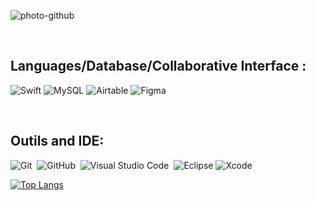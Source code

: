 
![photo-github](https://user-images.githubusercontent.com/72705372/126077481-ed608033-f964-4bcb-a5ba-38861308f351.png)


<br>

 

## Languages/Database/Collaborative Interface :
![Swift](https://img.shields.io/badge/swift-F54A2A?style=for-the-badge&logo=swift&logoColor=white)
![MySQL](https://img.shields.io/badge/mysql-%2300f.svg?style=for-the-badge&logo=mysql&logoColor=white)
![Airtable](https://img.shields.io/badge/Airtable-18BFFF?style=for-the-badge&logo=Airtable&logoColor=white)
![Figma](https://img.shields.io/badge/figma-%23F24E1E.svg?style=for-the-badge&logo=figma&logoColor=white)



<br>


## Outils and IDE:
![Git](https://img.shields.io/badge/-Git-05122A?style=flat&logo=git)&nbsp;
![GitHub](https://img.shields.io/badge/-GitHub-05122A?style=flat&logo=github)&nbsp;
![Visual Studio Code](https://img.shields.io/badge/-Visual%20Studio%20Code-05122A?style=flat&logo=visual-studio-code&logoColor=007ACC)&nbsp;
![Eclipse](https://img.shields.io/badge/-Eclipse-05122A?style=flat&logo=eclipse-ide&logoColor=2C2255)
![Xcode](https://img.shields.io/badge/Xcode-007ACC?style=for-the-badge&logo=Xcode&logoColor=white)
<br>
  

[![Top Langs](https://github-readme-stats.vercel.app/api/top-langs/?username=Adel69200&layout=compact&theme=yeblu&show_icons=true)](https://github.com/Adel69200/github-readme-stats)



